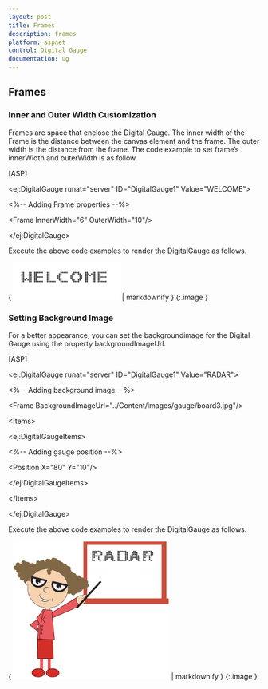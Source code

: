 ```yaml
---
layout: post
title: Frames
description: frames
platform: aspnet
control: Digital Gauge
documentation: ug
---
```


## Frames

### Inner and Outer Width Customization

Frames are space that enclose the Digital Gauge. The inner width of the Frame is the distance between the canvas element and the frame. The outer width is the distance from the frame. The code example to set frame’s innerWidth and outerWidth is as follow. 

[ASP]

&lt;ej:DigitalGauge runat="server" ID="DigitalGauge1" Value="WELCOME"&gt;

&lt;%-- Adding Frame properties --%&gt;

&lt;Frame InnerWidth="6" OuterWidth="10"/&gt;



&lt;/ej:DigitalGauge&gt;



Execute the above code examples to render the DigitalGauge as follows.



{ ![](Frames_images/Frames_img1.png) | markdownify }
{:.image }




### Setting Background Image

For a better appearance, you can set the backgroundimage for the Digital Gauge using the property backgroundImageUrl. 



[ASP]

&lt;ej:DigitalGauge runat="server" ID="DigitalGauge1" Value="RADAR"&gt;

&lt;%-- Adding background image --%&gt;

&lt;Frame BackgroundImageUrl="../Content/images/gauge/board3.jpg"/&gt;

&lt;Items&gt;



&lt;ej:DigitalGaugeItems&gt;



&lt;%-- Adding gauge position --%&gt;



&lt;Position X="80" Y="10"/&gt;



&lt;/ej:DigitalGaugeItems&gt;



&lt;/Items&gt;

&lt;/ej:DigitalGauge&gt;



Execute the above code examples to render the DigitalGauge as follows.





{ ![](Frames_images/Frames_img2.png) | markdownify }
{:.image }




